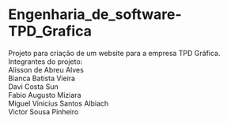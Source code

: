 # Engenharia_de_software-TPD_Grafica
Projeto para criação de um website para a empresa TPD Gráfica. <br>
Integrantes do projeto: <br>
Alisson de Abreu Alves <br>
Bianca Batista Vieira	<br>
Davi Costa Sun <br>
Fabio Augusto Miziara <br>
Miguel Vinicius Santos Albiach <br>
Victor Sousa Pinheiro
